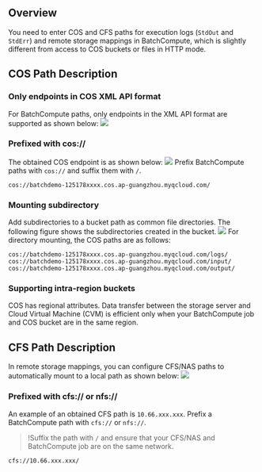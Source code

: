 ## Overview
You need to enter COS and CFS paths for execution logs (`StdOut` and `StdErr`) and remote storage mappings in BatchCompute, which is slightly different from access to COS buckets or files in HTTP mode.

## COS Path Description

### Only endpoints in COS XML API format
For BatchCompute paths, only endpoints in the XML API format are supported as shown below:
![](https://main.qcloudimg.com/raw/f96cd300eaa28ba674ef9d3ab6362b0a.png)



### Prefixed with cos://
The obtained COS endpoint is as shown below:
![](https://main.qcloudimg.com/raw/f96cd300eaa28ba674ef9d3ab6362b0a.png)
Prefix BatchCompute paths with `cos://` and suffix them with `/`.
``` 
cos://batchdemo-125178xxxx.cos.ap-guangzhou.myqcloud.com/
```



### Mounting subdirectory
Add subdirectories to a bucket path as common file directories. The following figure shows the subdirectories created in the bucket.
![](https://main.qcloudimg.com/raw/0add1b49c44f4b2740ddc44e3164216b.png)
For directory mounting, the COS paths are as follows:
``` 
cos://batchdemo-125178xxxx.cos.ap-guangzhou.myqcloud.com/logs/
cos://batchdemo-125178xxxx.cos.ap-guangzhou.myqcloud.com/input/
cos://batchdemo-125178xxxx.cos.ap-guangzhou.myqcloud.com/output/
```

### Supporting intra-region buckets
COS has regional attributes. Data transfer between the storage server and Cloud Virtual Machine (CVM) is efficient only when your BatchCompute job and COS bucket are in the same region.

## CFS Path Description
In remote storage mappings, you can configure CFS/NAS paths to automatically mount to a local path as shown below:
![](https://main.qcloudimg.com/raw/96194f01e1ac7e5fc86cda96c792e403.png)

### Prefixed with cfs:// or nfs://
An example of an obtained CFS path is `10.66.xxx.xxx`. Prefix a BatchCompute path with `cfs://` or `nfs://`.
>!Suffix the path with `/` and ensure that your CFS/NAS and BatchCompute job are on the same network.
>
``` 
cfs://10.66.xxx.xxx/ 
```









